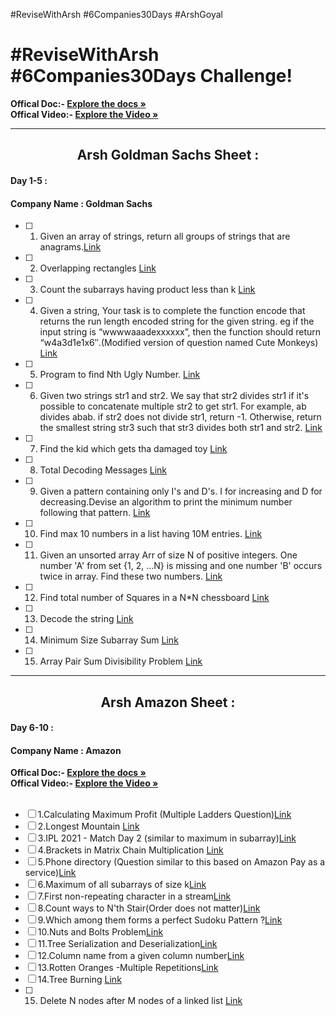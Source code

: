 #ReviseWithArsh #6Companies30Days #ArshGoyal

# #ReviseWithArsh #6Companies30Days Challenge!
<b>Offical Doc:- </b><a href="https://docs.google.com/document/d/e/2PACX-1vRgrSl5zCl8P92F0qNuJyDF9v8aqfNd1UB9fQWTb-_aohzhPbZ0GOVbXvfnGHgzbWWdkf9gr7ZgM0lj/pub"><strong>Explore the docs »</strong></a><br/>
<b>Offical Video:- </b> <a href="https://www.youtube.com/watch?v=8ESo_bXhRC4&ab_channel=ArshGoyal"><strong>Explore the Video »</strong></a><br/>
<hr/>
<b><h2 align="center">Arsh Goldman Sachs Sheet :</h2></b>

#### Day 1-5 :
#### Company Name : Goldman Sachs

- [ ] 1. Given an array of strings, return all groups of strings that are anagrams.<a href="https://practice.geeksforgeeks.org/problems/print-anagrams-together/1/">Link</a>
- [ ] 2. Overlapping rectangles <a href="https://practice.geeksforgeeks.org/problems/overlapping-rectangles1924/1/">Link</a>
- [ ] 3. Count the subarrays having product less than k <a href="https://practice.geeksforgeeks.org/problems/count-the-subarrays-having-product-less-than-k1708/1/">Link</a>
- [ ] 4. Given a string, Your task is to  complete the function encode that returns the run length encoded string for the given string. eg if the input string is “wwwwaaadexxxxxx”, then the function should return “w4a3d1e1x6″.(Modified version of question named Cute Monkeys) <a href="https://practice.geeksforgeeks.org/problems/run-length-encoding/1/">Link</a>
- [ ] 5. Program to find Nth Ugly Number. <a href="https://practice.geeksforgeeks.org/problems/ugly-numbers2254/1/">Link</a>
- [ ] 6. Given two strings str1 and str2. We say that str2 divides str1 if it's possible to concatenate multiple str2 to get str1. For example, ab divides abab. if str2 does not divide str1, return -1. Otherwise, return the smallest string str3 such that str3 divides both str1 and str2. <a href="https://leetcode.com/problems/greatest-common-divisor-of-strings/">Link</a>
- [ ] 7. Find the kid which gets tha damaged toy <a href="https://www.geeksforgeeks.org/distributing-m-items-circle-size-n-starting-k-th-position/">Link</a>
- [ ] 8. Total Decoding Messages <a href="https://practice.geeksforgeeks.org/problems/total-decoding-messages1235/1/">Link</a>
- [ ] 9. Given a pattern containing only I's and D's. I for increasing and D for decreasing.Devise an algorithm to print the minimum number following that pattern. <a href="https://practice.geeksforgeeks.org/problems/number-following-a-pattern3126/1">Link</a>
- [ ] 10. Find max 10 numbers in a list having 10M entries. <a href="https://leetcode.com/discuss/interview-experience/514986/Goldman-Sachs-Interview-Process-and-Questions">Link</a>
- [ ] 11. Given an unsorted array Arr of size N of positive integers. One number 'A' from     set {1, 2, …N} is missing and one number 'B' occurs twice in array. Find these two numbers. <a href="https://practice.geeksforgeeks.org/problems/find-missing-and-repeating2512/1/">Link</a>
- [ ] 12. Find total number of Squares in a N*N chessboard <a href="https://practice.geeksforgeeks.org/problems/squares-in-nn-chessboard/0">Link</a>
- [ ] 13. Decode the string <a href="https://practice.geeksforgeeks.org/problems/decode-the-string2444/1">Link</a>
- [ ] 14. Minimum Size Subarray Sum <a href="https://leetcode.com/problems/minimum-size-subarray-sum/">Link</a>
- [ ] 15. Array Pair Sum Divisibility Problem <a href="https://practice.geeksforgeeks.org/problems/array-pair-sum-divisibility-problem3257/1">Link</a>
<hr/>
<b><h2 align="center">Arsh Amazon Sheet :</h2></b>

#### Day 6-10 :
#### Company Name : Amazon

<b>Offical Doc:- </b><a href="https://docs.google.com/document/d/1KH9GVaUCET-y5SL5sg6DAnon9XwRRW-sPiyJ2p7FRLs/edit"><strong>Explore the docs »</strong></a><br/>
<b>Offical Video:- </b> <a href="https://www.youtube.com/watch?v=4ZBKj3ioGjY"><strong>Explore the Video »</strong></a><br/>
<br/>

- [ ] 1.Calculating Maximum Profit (Multiple Ladders Question)<a href="https://practice.geeksforgeeks.org/problems/maximum-profit4657/1">Link</a>
- [ ] 2.Longest Mountain <a href="https://leetcode.com/problems/longest-mountain-in-array/">Link</a>
- [ ] 3.IPL 2021 - Match Day 2 (similar to maximum in subarray)<a href="https://practice.geeksforgeeks.org/problems/deee0e8cf9910e7219f663c18d6d640ea0b87f87/1/">Link</a>
- [ ] 4.Brackets in Matrix Chain Multiplication <a href="https://practice.geeksforgeeks.org/problems/brackets-in-matrix-chain-multiplication1024/1/">Link</a>
- [ ] 5.Phone directory (Question similar to this based on Amazon Pay as a service)<a href="https://practice.geeksforgeeks.org/problems/phone-directory4628/1/">Link</a>
- [ ] 6.Maximum of all subarrays of size k<a href="https://practice.geeksforgeeks.org/problems/maximum-of-all-subarrays-of-size-k3101/1">Link</a>
- [ ] 7.First non-repeating character in a stream<a href="https://practice.geeksforgeeks.org/problems/first-non-repeating-character-in-a-stream1216/1">Link</a>
- [ ] 8.Count ways to N'th Stair(Order does not matter)<a href="https://practice.geeksforgeeks.org/problems/count-ways-to-nth-stairorder-does-not-matter1322/1/">Link</a>
- [ ] 9.Which among them forms a perfect Sudoku Pattern ?<a href="https://practice.geeksforgeeks.org/problems/is-sudoku-valid4820/1/">Link</a>
- [ ] 10.Nuts and Bolts Problem<a href="https://practice.geeksforgeeks.org/problems/nuts-and-bolts-problem0431/1">Link</a>
- [ ] 11.Tree Serialization and Deserialization<a href="https://practice.geeksforgeeks.org/problems/serialize-and-deserialize-a-binary-tree/1">Link</a>
- [ ] 12.Column name from a given column number<a href="https://practice.geeksforgeeks.org/problems/column-name-from-a-given-column-number4244/1/">Link</a>
- [ ] 13.Rotten Oranges -Multiple Repetitions<a href="https://leetcode.com/problems/rotting-oranges/">Link</a>
- [ ] 14.Tree Burning <a href="https://practice.geeksforgeeks.org/problems/burning-tree/1/">Link</a>
- [ ] 15. Delete N nodes after M nodes of a linked list <a href="https://practice.geeksforgeeks.org/problems/delete-n-nodes-after-m-nodes-of-a-linked-list/1/">Link</a>

